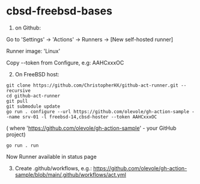 # cbsd-freebsd-bases

1) on Github:

Go to 'Settings' -> 'Actions' -> Runners -> [New self-hosted runner]

Runner image: 'Linux'

Copy --token from Configure, e.g:  AAHCxxxOC


2) On FreeBSD host:

```
git clone https://github.com/ChristopherHX/github-act-runner.git --recursive
cd github-act-runner
git pull
git submodule update
go run . configure --url https://github.com/olevole/gh-action-sample --name srv-01 -l freebsd-14,cbsd-hoster --token AAHCxxxOC
```

( where 'https://github.com/olevole/gh-action-sample' - your GitHub project)

```
go run . run
```

Now Runner available in status page


3) Create .github/workflows, e.g.: https://github.com/olevole/gh-action-sample/blob/main/.github/workflows/act.yml


